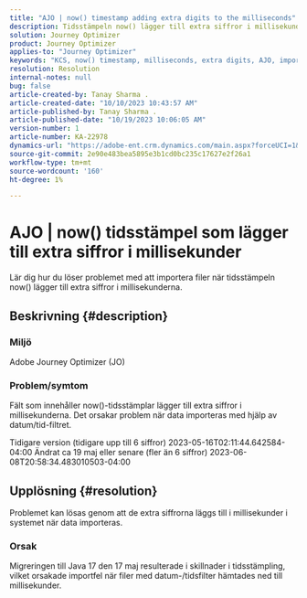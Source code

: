 ```yaml
---
title: "AJO | now() timestamp adding extra digits to the milliseconds"
description: Tidsstämpeln now() lägger till extra siffror i millisekunderna, vilket orsakar importfel.
solution: Journey Optimizer
product: Journey Optimizer
applies-to: "Journey Optimizer"
keywords: "KCS, now() timestamp, milliseconds, extra digits, AJO, import failed, Adobe Journey Optimizer, Java 17"
resolution: Resolution
internal-notes: null
bug: false
article-created-by: Tanay Sharma .
article-created-date: "10/10/2023 10:43:57 AM"
article-published-by: Tanay Sharma .
article-published-date: "10/19/2023 10:06:05 AM"
version-number: 1
article-number: KA-22978
dynamics-url: "https://adobe-ent.crm.dynamics.com/main.aspx?forceUCI=1&pagetype=entityrecord&etn=knowledgearticle&id=015d0ae7-5967-ee11-9ae7-6045bd0063aa"
source-git-commit: 2e90e483bea5895e3b1cd0bc235c17627e2f26a1
workflow-type: tm+mt
source-wordcount: '160'
ht-degree: 1%

---
```


# AJO | now() tidsstämpel som lägger till extra siffror i millisekunder


Lär dig hur du löser problemet med att importera filer när tidsstämpeln now() lägger till extra siffror i millisekunderna.

## Beskrivning {#description}


### Miljö

Adobe Journey Optimizer (JO)

### Problem/symtom

Fält som innehåller now()-tidsstämplar lägger till extra siffror i millisekunderna. Det orsakar problem när data importeras med hjälp av datum/tid-filtret.

Tidigare version (tidigare upp till 6 siffror) 2023-05-16T02:11:44.642584-04:00 Ändrat ca 19 maj eller senare (fler än 6 siffror) 2023-06-08T20:58:34.483010503-04:00


## Upplösning {#resolution}


Problemet kan lösas genom att de extra siffrorna läggs till i millisekunder i systemet när data importeras.

### Orsak

Migreringen till Java 17 den 17 maj resulterade i skillnader i tidsstämpling, vilket orsakade importfel när filer med datum-/tidsfilter hämtades ned till millisekunder.
